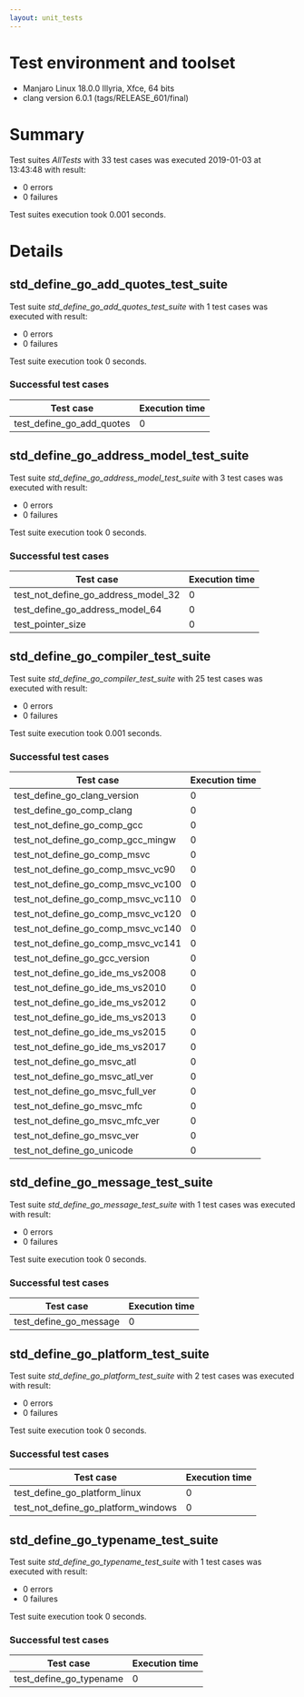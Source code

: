 ```yaml
---
layout: unit_tests
---
```


# Test environment and toolset 

* Manjaro Linux 18.0.0 Illyria, Xfce, 64 bits
* clang version 6.0.1 (tags/RELEASE_601/final)

# Summary

Test suites *AllTests* with 33 test cases was executed 2019-01-03 at 13:43:48 with result:

* 0 errors
* 0 failures

Test suites execution took 0.001 seconds.

# Details

## std_define_go_add_quotes_test_suite

Test suite *std_define_go_add_quotes_test_suite* with 1 test cases was executed with result:

* 0 errors
* 0 failures

Test suite execution took 0 seconds.

### Successful test cases

Test case|Execution time
-|-
test_define_go_add_quotes | 0

## std_define_go_address_model_test_suite

Test suite *std_define_go_address_model_test_suite* with 3 test cases was executed with result:

* 0 errors
* 0 failures

Test suite execution took 0 seconds.

### Successful test cases

Test case|Execution time
-|-
test_not_define_go_address_model_32 | 0
test_define_go_address_model_64 | 0
test_pointer_size | 0

## std_define_go_compiler_test_suite

Test suite *std_define_go_compiler_test_suite* with 25 test cases was executed with result:

* 0 errors
* 0 failures

Test suite execution took 0.001 seconds.

### Successful test cases

Test case|Execution time
-|-
test_define_go_clang_version | 0
test_define_go_comp_clang | 0
test_not_define_go_comp_gcc | 0
test_not_define_go_comp_gcc_mingw | 0
test_not_define_go_comp_msvc | 0
test_not_define_go_comp_msvc_vc90 | 0
test_not_define_go_comp_msvc_vc100 | 0
test_not_define_go_comp_msvc_vc110 | 0
test_not_define_go_comp_msvc_vc120 | 0
test_not_define_go_comp_msvc_vc140 | 0
test_not_define_go_comp_msvc_vc141 | 0
test_not_define_go_gcc_version | 0
test_not_define_go_ide_ms_vs2008 | 0
test_not_define_go_ide_ms_vs2010 | 0
test_not_define_go_ide_ms_vs2012 | 0
test_not_define_go_ide_ms_vs2013 | 0
test_not_define_go_ide_ms_vs2015 | 0
test_not_define_go_ide_ms_vs2017 | 0
test_not_define_go_msvc_atl | 0
test_not_define_go_msvc_atl_ver | 0
test_not_define_go_msvc_full_ver | 0
test_not_define_go_msvc_mfc | 0
test_not_define_go_msvc_mfc_ver | 0
test_not_define_go_msvc_ver | 0
test_not_define_go_unicode | 0

## std_define_go_message_test_suite

Test suite *std_define_go_message_test_suite* with 1 test cases was executed with result:

* 0 errors
* 0 failures

Test suite execution took 0 seconds.

### Successful test cases

Test case|Execution time
-|-
test_define_go_message | 0

## std_define_go_platform_test_suite

Test suite *std_define_go_platform_test_suite* with 2 test cases was executed with result:

* 0 errors
* 0 failures

Test suite execution took 0 seconds.

### Successful test cases

Test case|Execution time
-|-
test_define_go_platform_linux | 0
test_not_define_go_platform_windows | 0

## std_define_go_typename_test_suite

Test suite *std_define_go_typename_test_suite* with 1 test cases was executed with result:

* 0 errors
* 0 failures

Test suite execution took 0 seconds.

### Successful test cases

Test case|Execution time
-|-
test_define_go_typename | 0
